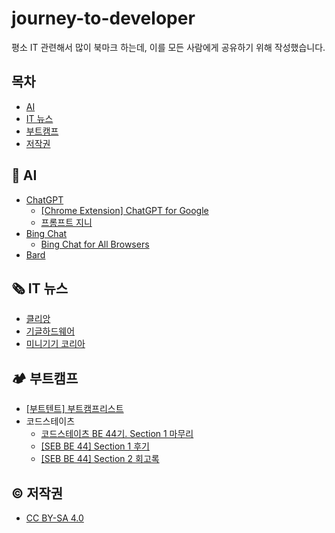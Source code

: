 
# journey-to-developer

평소 IT 관련해서 많이 북마크 하는데, 이를 모든 사람에게 공유하기 위해 작성했습니다.

## 목차
- [AI](#robot-ai)
- [IT 뉴스](#newspaper_roll-it-뉴스)
- [부트캠프](#camping-부트캠프)
- [저작권](#copyright-저작권)

## :robot: AI

- [ChatGPT](https://chat.openai.com/chat)
  - [[Chrome Extension] ChatGPT for Google](https://abctech.tistory.com/55)
  - [프롬프트 지니](https://www.promptgenie.ai/)
- [Bing Chat](https://www.bing.com/ck/a?!&&p=a1dd48c5315149a1JmltdHM9MTY4MjgxMjgwMCZpZ3VpZD0wY2YyZDA1Ni1iODI1LTZiZDEtMTA1OS1jMzU1YjkwZDZhOTUmaW5zaWQ9NTE3OQ&ptn=3&hsh=3&fclid=0cf2d056-b825-6bd1-1059-c355b90d6a95&psq=bing+chat&u=a1aHR0cHM6Ly9iaW5nLmNvbS9jaGF0&ntb=1)
  - [Bing Chat for All Browsers](https://github.com/anaclumos/bing-chat-for-all-browsers)
- [Bard](https://bard.google.com/)

## :newspaper_roll: IT 뉴스

- [클리앙](https://www.clien.net/service/board/news)
- [기글하드웨어](https://gigglehd.com/gg/)
- [미니기기 코리아](https://meeco.kr/news)

## :camping: 부트캠프
- [[부트텐트] 부트캠프리스트](https://boottent.sayun.studio/camps)
- 코드스테이츠
  - [코드스테이츠 BE 44기. Section 1 마무리](https://cwhitestudy.tistory.com/34)
  - [[SEB BE 44] Section 1 후기](https://memodayoungee.tistory.com/82)
  - [[SEB BE 44] Section 2 회고록](https://memodayoungee.tistory.com/112)

## :copyright: 저작권

- [CC BY-SA 4.0](https://creativecommons.org/licenses/by-sa/4.0/deed.ko)
